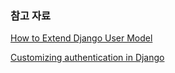 ### 참고 자료

[How to Extend Django User Model](https://simpleisbetterthancomplex.com/tutorial/2016/07/22/how-to-extend-django-user-model.html)

[Customizing authentication in Django](https://docs.djangoproject.com/en/1.10/topics/auth/customizing/)